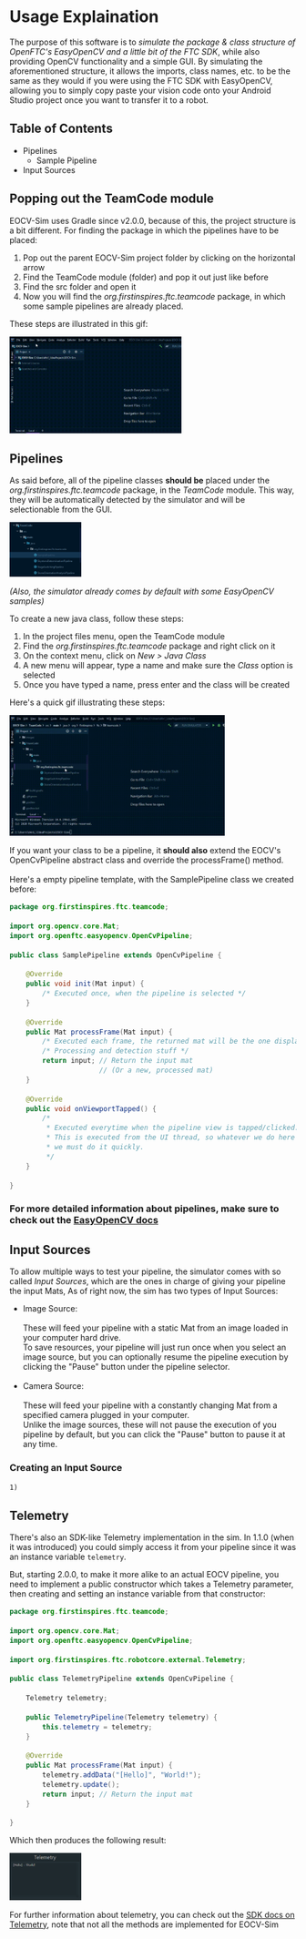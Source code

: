# Usage Explaination

The purpose of this software is to *simulate the package & class structure of OpenFTC's EasyOpenCV and a little bit of the FTC SDK*,
while also providing OpenCV functionality and a simple GUI. By simulating the aforementioned structure, it allows the imports, class names, etc.
to be the same as they would if you were using the FTC SDK with EasyOpenCV, allowing you to simply copy paste your vision code
onto your Android Studio project once you want to transfer it to a robot.<br/>

## Table of Contents
- Pipelines
    - Sample Pipeline
- Input Sources

## Popping out the TeamCode module

EOCV-Sim uses Gradle since v2.0.0, because of this, the project structure is a bit different. For finding the package in which the pipelines have to be placed:</br>
1) Pop out the parent EOCV-Sim project folder by clicking on the horizontal arrow
2) Find the TeamCode module (folder) and pop it out just like before
3) Find the src folder and open it
4) Now you will find the *org.firstinspires.ftc.teamcode* package, in which some sample pipelines are already placed.

These steps are illustrated in this gif:</br>

<img src='images/eocvsim_usage_popup_teamcode.gif' width='60%' height='60%'><br/>

## Pipelines

As said before, all of the pipeline classes **should be** placed under the *org.firstinspires.ftc.teamcode* package, in the *TeamCode* module. This way, they will be
automatically detected by the simulator and will be selectionable from the GUI.

<img src='images/eocvsim_screenshot_structure.png' width='25%' height='25%'><br/>

*(Also, the simulator already comes by default with some EasyOpenCV samples)*<br/>

To create a new java class, follow these steps:<br/>
1) In the project files menu, open the TeamCode module
2) Find the *org.firstinspires.ftc.teamcode* package and right click on it
3) On the context menu, click on *New > Java Class*
4) A new menu will appear, type a name and make sure the *Class* option is selected
5) Once you have typed a name, press enter and the class will be created

Here's a quick gif illustrating these steps:<br/>

<img src='images/eocvsim_usage_createclass.gif' width='75%' height='75%'><br/>

If you want your class to be a pipeline, it **should also** extend the EOCV's OpenCvPipeline abstract class and override the processFrame() method.<br/><br/>
Here's a empty pipeline template, with the SamplePipeline class we created before:

```java
package org.firstinspires.ftc.teamcode;

import org.opencv.core.Mat;
import org.openftc.easyopencv.OpenCvPipeline;

public class SamplePipeline extends OpenCvPipeline {

    @Override
    public void init(Mat input) {
        /* Executed once, when the pipeline is selected */
    }

    @Override
    public Mat processFrame(Mat input) {
        /* Executed each frame, the returned mat will be the one displayed */
        /* Processing and detection stuff */
        return input; // Return the input mat
                      // (Or a new, processed mat)
    }

    @Override
    public void onViewportTapped() {
        /*
         * Executed everytime when the pipeline view is tapped/clicked.
         * This is executed from the UI thread, so whatever we do here
         * we must do it quickly.
         */
    }

}
```

### For more detailed information about pipelines, make sure to check out the [EasyOpenCV docs](https://github.com/OpenFTC/EasyOpenCV/blob/master/doc/user_docs/pipelines_overview.md)

## Input Sources

To allow multiple ways to test your pipeline, the simulator comes with so called *Input Sources*, which are the ones in charge of giving your pipeline the input Mats, As of right now, the sim has two types of Input Sources:

- Image Source:</br></br>
    These will feed your pipeline with a static Mat from an image loaded in your computer hard drive.</br>
    To save resources, your pipeline will just run once when you select an image source, but you can optionally resume the pipeline execution by clicking the           "Pause" button under the pipeline selector.</br></br>
- Camera Source:</br></br>
    These will feed your pipeline with a constantly changing Mat from a specified camera plugged in your computer.</br>
    Unlike the image sources, these will not pause the execution of you pipeline by default, but you can click the "Pause" button to pause it at any time.
    
### Creating an Input Source

    1) 

## Telemetry

There's also an SDK-like Telemetry implementation in the sim. 
In 1.1.0 (when it was introduced) you could simply access it from your pipeline since it was an instance variable ```telemetry```.

But, starting 2.0.0, to make it more alike to an actual EOCV pipeline, you need to implement a public constructor which takes a Telemetry parameter, then creating and setting an instance variable from that constructor:

```java
package org.firstinspires.ftc.teamcode;

import org.opencv.core.Mat;
import org.openftc.easyopencv.OpenCvPipeline;

import org.firstinspires.ftc.robotcore.external.Telemetry;

public class TelemetryPipeline extends OpenCvPipeline {

    Telemetry telemetry;

    public TelemetryPipeline(Telemetry telemetry) {
        this.telemetry = telemetry;
    }

    @Override
    public Mat processFrame(Mat input) {
        telemetry.addData("[Hello]", "World!");
        telemetry.update();
        return input; // Return the input mat
    }

}
```

Which then produces the following result:<br/>

<img src='images/eocvsim_usage_telemetry.png' width='25%' height='25%'><br/>

For further information about telemetry, you can check out the [SDK docs on Telemetry](https://ftctechnh.github.io/ftc_app/doc/javadoc/org/firstinspires/ftc/robotcore/external/Telemetry.html), note that not all the methods are implemented for EOCV-Sim
